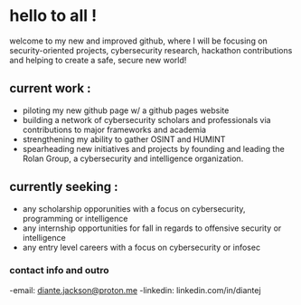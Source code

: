 # hello to all !
welcome to my new and improved github, where I will be focusing on security-oriented projects, cybersecurity research, hackathon contributions and helping to create a safe, secure new world!
## current work :
- piloting my new github page w/ a github pages website
- building a network of cybersecurity scholars and professionals via contributions to major frameworks and academia
- strengthening my ability to gather OSINT and HUMINT
- spearheading new initiatives and projects by founding and leading the Rolan Group, a cybersecurity and intelligence organization.
## currently seeking :
- any scholarship opporunities with a focus on cybersecurity, programming or intelligence
- any internship opportunities for fall in regards to offensive security or intelligence
- any entry level careers with a focus on cybersecurity or infosec

### contact info and outro
-email: diante.jackson@proton.me
-linkedin: linkedin.com/in/diantej

<!--
**diante0x7/diante0x7** is a ✨ _special_ ✨ repository because its `README.md` (this file) appears on your GitHub profile.

Here are some ideas to get you started:

- 🔭 I’m currently working on ...
- 🌱 I’m currently learning ...
- 👯 I’m looking to collaborate on ...
- 🤔 I’m looking for help with ...
- 💬 Ask me about ...
- 📫 How to reach me: ...
- 😄 Pronouns: ...
- ⚡ Fun fact: ...
-->
